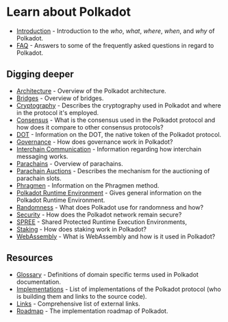 # Learn about Polkadot

- [Introduction](./introduction.md) - Introduction to the _who_, _what_, _where_, _when_, and _why_ of Polkadot.
- [FAQ](./faq.md) - Answers to some of the frequently asked questions in regard to Polkadot.

## Digging deeper

- [Architecture](./architecture.md) - Overview of the Polkadot architecture.
- [Bridges](./bridges.md) - Overview of bridges.
- [Cryptography](./cryptography.md) - Describes the cryptography used in Polkadot and where in the protocol it's employed.
- [Consensus](./consensus.md) - What is the consensus used in the Polkadot protocol and how does it compare to other consensus protocols?
- [DOT](./DOT.md) - Information on the DOT, the native token of the Polkadot protocol.
- [Governance](./governance.md) - How does governance work in Polkadot?
- [Interchain Communication](./interchain.md) - Information regarding how interchain messaging works.
- [Parachains](./parachains.md) - Overview of parachains.
- [Parachain Auctions](./auction.md) - Describes the mechanism for the auctioning of parachain slots.
- [Phragmen](./phragmen.md) - Information on the Phragmen method.
- [Polkadot Runtime Environment](./PRE.md) - Gives general information on the Polkadot Runtime Environment.
- [Randomness](./randomness.md) - What does Polkadot use for randomness and how?
- [Security](./security.md) - How does the Polkadot network remain secure?
- [SPREE](./spree.md) - Shared Protected Runtime Execution Environments,
- [Staking](./staking.md) - How does staking work in Polkadot?
- [WebAssembly](./wasm.md) - What is WebAssembly and how is it used in Polkadot?

## Resources

- [Glossary](../../glossary.md) - Definitions of domain specific terms used in Polkadot documentation.
- [Implementations](./implementations.md) - List of implementations of the Polkadot protocol (who is building them and links to the source code).
- [Links](./relevant-links.md) - Comprehensive list of external links.
- [Roadmap](./roadmap.md) - The implementation roadmap of Polkadot.
